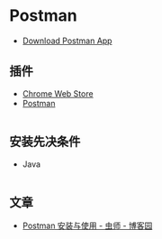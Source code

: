 # Postman

- [Download Postman App](https://www.getpostman.com/downloads/)

## 插件

- [Chrome Web Store](https://chrome.google.com/webstore/search/postman?utm_source=chrome-ntp-icon)
- [Postman](https://chrome.google.com/webstore/detail/postman/fhbjgbiflinjbdggehcddcbncdddomop/related?hl=en)

```text

```

## 安装先决条件

- Java

```shell

```

## 文章

- [Postman 安装与使用 - 虫师 - 博客园](https://www.cnblogs.com/fnng/p/9136434.html)
